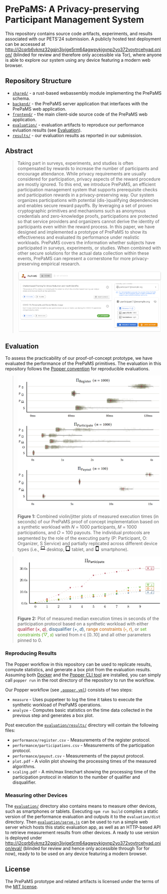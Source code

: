 # PrePaMS: A Privacy-preserving Participant Management System

This repository contains source code artifacts, experiments, and results associated with our PETS'24 submission.
A publicly hosted test deployment can be accessed at http://j2cqrb6vkmz32gqjn3jvjge5rm64agwpykjgvnp2yo372voytrcehyad.onion/ (blinded for review and therefore only accessible via Tor), where anyone is able to explore our system using any device featuring a modern web browser.

## Repository Structure
 * [`shared/`](shared) - a rust-based webassembly module implementing the PrePaMS schema.
 * [`backend/`](backend) - the PrePaMS server application that interfaces with the PrePaMS web application.
 * [`frontend/`](frontend) - the main client-side source code of the PrePaMS web application.
 * [`evaluation/`](evaluation) - evaluation artifacts to reproduce our performance evluation results (see [Evaluation](#evaluation)).
 * [`results/`](results) - our evaluation results as reported in our submission.

## Abstract
> Taking part in surveys, experiments, and studies is often compensated by rewards to increase the number of participants and encourage attendance.
> While privacy requirements are usually considered for participation, privacy aspects of the reward procedure are mostly ignored.
> To this end, we introduce PrePaMS, an efficient participation management system that supports prerequisite checks and participation rewards in a privacy-preserving way.
> Our system organizes participations with potential (dis-)qualifying dependencies and enables secure reward payoffs.
> By leveraging a set of proven cryptographic primitives and mechanisms such as anonymous credentials and zero-knowledge proofs, participations are protected so that service providers and organizers cannot derive the identity of participants even within the reward process.
> In this paper, we have designed and implemented a prototype of PrePaMS to show its effectiveness and evaluated its performance under realistic workloads.
> PrePaMS covers the information whether subjects have participated in surveys, experiments, or studies.
> When combined with other secure solutions for the actual data collection within these events, PrePaMS can represent a cornerstone for more privacy-preserving empirical research.
>
> ![](results/overview.png)


## Evaluation
To assess the practicability of our proof-of-concept prototype, we have evaluated the performance of the PrePaMS primitives.
The evaluation in this repository follows the [Popper convention](https://getpopper.io/) for reproducible evaluations.

> ![](results/plot.png)
>
> **Figure 1:** Combined violin/jitter plots of measured execution
times (in seconds) of our PrePaMS proof of concept implementation based on a synthetic workload with 𝑁 = 1000 participants, 𝑀 = 1000 participations, and 𝑂 = 100 payouts.
> The individual protocols are segmented by the role of the executing party (P: Participant, O: Organizer, S Service) and partially replicated across different device types (i.e., 
> <img src="./results/fa-laptop.svg" alt="" width="16" height="16"> desktop,
> <img src="./results/fa-tablet.svg" alt="" width="16" height="16"> tablet,
> and <img src="./results/fa-mobile.svg" alt="" width="16" height="16"> smartphone).


> ![](results/scaling.png)
>
> **Figure 2:** Plot of measured median execution times in seconds of the participation protocol based on a synthetic workload with either <span style="color: #a32638;">qualifier (×, 𝑞)</span>, <span style="color: #26547c;">disqualifier (+, 𝑑)</span>, <span style="color: #bd6005;">range constraints (⋄, 𝑟)</span>, or <span style="color: #56aa1c;">set constraints (▽, 𝑠)</span> varied from 𝑛 ∈ [0..10] and all other parameters pinned to 0.

### Reproducing Results
The Popper workflow in this repository can be used to replicate results, compute statistics, and generate a box plot from the evaluation results.
Assuming both [Docker](https://www.docker.com/) and the [Popper CLI tool](https://getpopper.io/) are installed, you can simply call `popper run` in the root directory of the repository to run the workflow.

Our Popper workflow (see [`.popper.yml`](.popper.yml)) consists of two steps:
 * `measure` - Uses puppeteer to log the time it takes to execute the synthetic workload of PrePaMS operations.
 * `analyze` - Computes basic statistics on the time data collected in the previous step and generates a box plot.

Post execution the [`evaluation/results/`](results) directory will contain the following files:
 * `performance/register.csv` - Measurements of the register protocol.
 * `performance/participations.csv` - Measurements of the participation protocol.
 * `performance/payout.csv` - Measurements of the payout protocol.
 * `plot.pdf` - A violin plot showing the processing times of the measured algorithms.
 * `scaling.pdf` - A min/max linechart showing the processing time of the participation protocol in relation to the number of qualifier and disqualifier.

### Measuring other Devices

The [`evaluation/`](evaluation/) directory also contains means to measure other devices, such as smartphones or tablets.
Executing `npm run build` compiles a static version of the performance evaluation and outputs it to the `evaluation/dist` directory.
Then [`evaluation/serve.js`](evaluation/serve.js) can be used to run a simple web server which hosts this static evaluation app, as well as an HTTP-based API to retrieve measurement results from other devices.
A ready to use version is deployed under http://j2cqrb6vkmz32gqjn3jvjge5rm64agwpykjgvnp2yo372voytrcehyad.onion/eval/ (blinded for review and hence only accessible through Tor for now), ready to to be used on any device featuring a modern browser.

## License
The PrePaMS prototype and related artifacts is licensed under the terms of the [MIT license](LICENSE).
